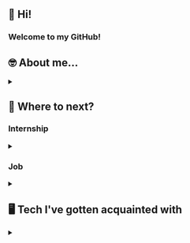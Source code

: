 ## 👋 Hi!

### Welcome to my GitHub!

## 🤓 About me...

<details><summary></summary>

As my profiles says, my name is Daniel.
<br>I'm a 24 year old danish boy living in Odense, Denmark, currently studying for an AP Graduate in Computer Science ("Datamatiker" in danish).

Having been curious about the technical world since I was tiny man, I always thought I wouldn't be able to learn any of that magic!
<br>Typical, I know. But I got smarter...

Starting out by using MS Excel in creative ways;
<br>... I found my passion in creation and the satisfaction of writing good code,
<br>... I found my motivation in putting in the work and seeing results.
<br>Now I'm a student and I look forward to - some day - make coding a part of my job.

</details>

## 🎒 Where to next?

### Internship

<details><summary></summary>
    
Around January 2026 I am looking for a 3 month internship, as required by my education.
<br>As I'm still feeling new and curious, I don't have one specific direction I want to go.
<br>I personally see that as an oppotunity rather than a limitation, as it comes from curiosity. Also because I believe passion can be found in anything, if approached with an open mind.

</details>

### Job

<details><summary></summary>
    
Around June 2026 I should be finished with my education, and would of course love to find a job in the process.
<br>As mentioned above I am open minded an curious about what oppotunities I have.

</details>

## 🖥️ Tech I've gotten acquainted with

<details><summary></summary>

Under construction.
<br>My apologies...

</details>
